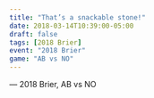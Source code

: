```yaml
---
title: "That’s a snackable stone!"
date: 2018-03-14T10:39:00-05:00
draft: false
tags: [2018 Brier]
event: "2018 Brier"
game: "AB vs NO"
---
```

— 2018 Brier, AB vs NO
<!--more--> 